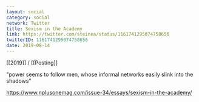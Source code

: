 ```yaml
---
layout: social
category: social
network: Twitter
title: Sexism in the Academy
link: https://twitter.com/steinea/status/1161741295074758656
twitterID: 1161741295074758656
date: 2019-08-14
---
```


[[2019]] / [[Posting]]

"power seems to follow men, whose informal networks easily slink into the shadows"

<https://www.nplusonemag.com/issue-34/essays/sexism-in-the-academy/>
